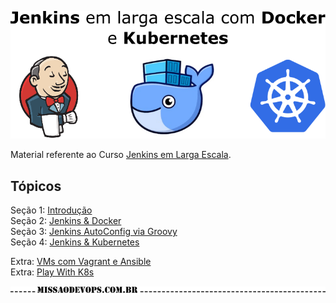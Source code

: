 ![](images/missaodevops-jenkins-docker-kube.png)   

Material referente ao Curso [Jenkins em Larga Escala](https://www.udemy.com/missao-devops-jenkins-em-larga-escala-docker-e-kubernetes/?couponCode=LANCAMENTO).   

## Tópicos
Seção 1: [Introdução](01-Intro.md)  
Seção 2: [Jenkins & Docker](02-Jenkins-e-Docker)  
Seção 3: [Jenkins AutoConfig via Groovy](03-Jenkins-AutoConfig-Groovy)  
Seção 4: [Jenkins & Kubernetes](04-Jenkins-e-Kubernetes)  
  
Extra: [VMs com Vagrant e Ansible](https://gitlab.com/rocha.public/vm-host-archetype)  
Extra: [Play With K8s](05-Extras-Play-With-K8s) 
   
[![missaodevops.com.br](images/logo-missaodevops-02.png)](http://missaodevops.com.br)
  
